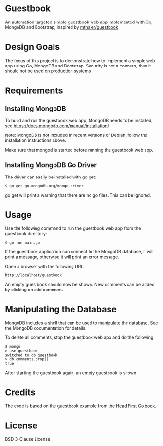 # Guestbook

An automation targeted simple guestbook web app implemented with Go, MongoDB and Bootstrap, inspired by [mthaler/guestbook](https://github.com/mthaler/guestbook)

# Design Goals

The focus of this project is to demonstrate how to implement a simple web app using Go, MongoDB and Bootstrap. Security is not a concern, thus it should not be used on production systems.

# Requirements

## Installing MongoDB

To build and run the guestbook web app, MongoDB needs to be installed, see https://docs.mongodb.com/manual/installation/

Note: MongoDB is not included in recent versions of Debian, follow the installation instructions above.

Make sure that mongod is started before running the guestbook web app.

## Installing MongoDB Go Driver

The driver can easily be installed with go get:

```shell script
$ go get go.mongodb.org/mongo-driver
```

go get will print a warning that there are no go files. This can be ignored.

# Usage

Use the following command to run the guestbook web app from the guestbook directory:

```shell script
$ go run main.go
```

If the guestbook application can connect to the MongoDB database, it will print a message, otherwise it will print an error message.

Open a browser with the following URL:

```
http://localhost/guestbook
```

An empty guestbook should now be shown. New comments can be added by clicking on add comment.

# Manipulating the Database

MongoDB includes a shell that can be used to manipulate the database. See the MongoDB documentation for details.

To delete all comments, stop the guestbook web app and do the following

```
$ mongo
> use guestbook
switched to db guestbook
> db.comments.drop()
true
```

After starting the guestbook again, an empty guestbook is shown.

# Credits

The code is based on the guestbook example from the [Head First Go book](https://headfirstgo.com/).

# License

BSD 3-Clause License
